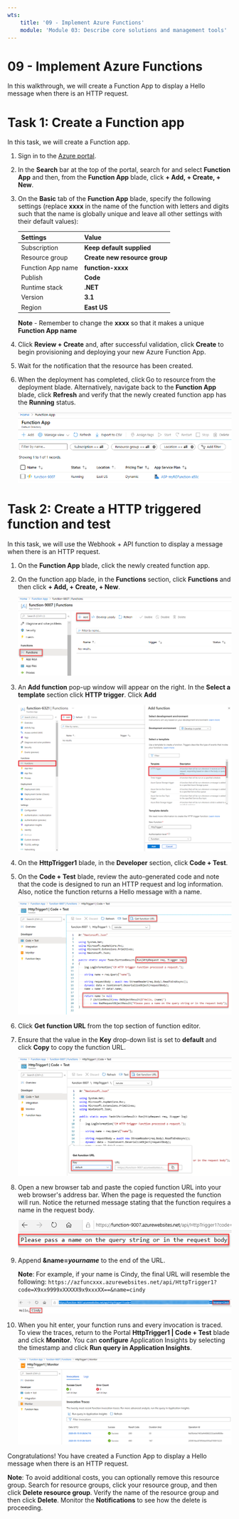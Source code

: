 ```yaml
---
wts:
    title: '09 - Implement Azure Functions'
    module: 'Module 03: Describe core solutions and management tools'
---
```

# 09 - Implement Azure Functions

In this walkthrough, we will create a Function App to display a Hello message when there is an HTTP request. 

# Task 1: Create a Function app 

In this task, we will create a Function app.

1. Sign in to the [Azure portal](https://portal.azure.com).

2. In the **Search** bar at the top of the portal, search for and select **Function App** and then, from the **Function App** blade, click **+ Add, + Create, + New**.

3. On the **Basic** tab of the **Function App** blade, specify the following settings (replace **xxxx** in the name of the function with letters and digits such that the name is globally unique and leave all other settings with their default values): 

    | Settings | Value |
    | -- | --|
    | Subscription | **Keep default supplied** |
    | Resource group | **Create new resource group** |
    | Function App name | **function-xxxx** |
    | Publish | **Code** |
    | Runtime stack | **.NET** |
    | Version | **3.1** |
    | Region | **East US** |

    **Note** - Remember to change the **xxxx** so that it makes a unique **Function App name**

4. Click **Review + Create** and, after successful validation, click **Create** to begin provisioning and deploying your new Azure Function App.

5. Wait for the notification that the resource has been created.

6. When the deployment has completed, click Go to resource from the deployment blade. Alternatively, navigate back to the **Function App** blade, click **Refresh** and verify that the newly created function app has the **Running** status. 

    ![Screenshot of the Function App page with the new Function app.](../images/0701.png)

# Task 2: Create a HTTP triggered function and test

In this task, we will use the Webhook + API function to display a message when there is an HTTP request. 

1. On the **Function App** blade, click the newly created function app. 

2. On the function app blade, in the **Functions** section, click **Functions** and then click **+ Add, + Create, + New**.

    ![Screenshot of the choose a development environment step in the azure functions for dot net getting started pane inside Azure portal. The display elements for creating a new in-portal function are highlighted. The highlighted elements are expand the function app, add new function, in-portal, and the continue button.](../images/0702.png)

3. An **Add function** pop-up window will appear on the right. In the **Select a template** section click **HTTP trigger**. Click **Add** 

    ![Screenshot of the create a function step in the azure functions for dot net getting started pane inside Azure portal. The HTTP trigger card is highlighted to illustrate the display elements used to add a new webhook to an Azure function.](../images/0702a.png)

4. On the **HttpTrigger1** blade, in the **Developer** section, click **Code + Test**. 

5. On the **Code + Test** blade, review the auto-generated code and note that the code is designed to run an HTTP request and log information. Also, notice the function returns a Hello message with a name. 

    ![Screenshot of the function code. The Hello message is hightlighted.](../images/0704.png)

6. Click **Get function URL** from the top section of function editor. 

7. Ensure that the value in the **Key** drop-down list is set to **default** and click **Copy** to copy the function URL. 

    ![Screenshot of the get function URL pane inside the function editor in Azure portal. The display elements get function URL button, set key dropdown, and copy URL button are highlighted to indicate how to obtain and copy the function URL from the function editor.](../images/0705.png)

8. Open a new browser tab and paste the copied function URL into your web browser's address bar. When the page is requested the function will run. Notice the returned message stating that the function requires a name in the request body.

    ![Screenshot of the please provide a name message.](../images/0706.png)

9. Append **&name=*yourname*** to the end of the URL.

    **Note**: For example, if your name is Cindy, the final URL will resemble the following: `https://azfuncxxx.azurewebsites.net/api/HttpTrigger1?code=X9xx9999xXXXXX9x9xxxXX==&name=cindy`

    ![Screenshot of a highlighted function URL and an appended example user name in the address bar of a web browser. The hello message and user name are also highlighted to illustrate the output of the function in the main browser window.](../images/0707.png)

10. When you hit enter, your function runs and every invocation is traced. To view the traces, return to the Portal **HttpTrigger1 \| Code + Test** blade and click **Monitor**. You can **configure** Application Insights by selecting the timestamp and click **Run query in Application Insights**.

    ![Screenshot of a trace information log resulting from running the function inside the function editor in Azure portal.](../images/0709.png) 

Congratulations! You have created a Function App to display a Hello message when there is an HTTP request.  

**Note**: To avoid additional costs, you can optionally remove this resource group. Search for resource groups, click your resource group, and then click **Delete resource group**. Verify the name of the resource group and then click **Delete**. Monitor the **Notifications** to see how the delete is proceeding.
